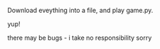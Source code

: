 Download eveything into a file, and play game.py.

yup!

there may be bugs - i take no responsibility sorry
